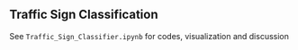 ## Traffic Sign Classification
See `Traffic_Sign_Classifier.ipynb` for codes, visualization and discussion

